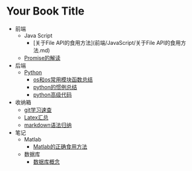 # Your Book Title

- 前端
  - Java Script
    * [关于File API的食用方法](前端/JavaScript/关于File API的食用方法.md)
  * [Promise的解读](前端/Promise的解读.md)
- 后端
  - [Python](后端/python/README.md)
    * [os和os常用模块函数总结](后端/python/os和os常用模块函数总结.md)
    * [python的惯例总结](后端/python/python的惯例总结.md)
    * [python高级代码](后端/python/python高级代码.md)
- 收纳箱
  * [git学习速查](收纳箱/git学习速查.md)
  * [Latex汇总](收纳箱/Latex汇总.md)
  * [markdown语法归纳](收纳箱/markdown语法归纳.md)
- 笔记
  - Matlab
    * [Matlab的正确食用方法](笔记/Matlab/Matlab的正确食用方法.md)
  - 数据库
    * [数据库概念](笔记/数据库/数据库概念.md)
